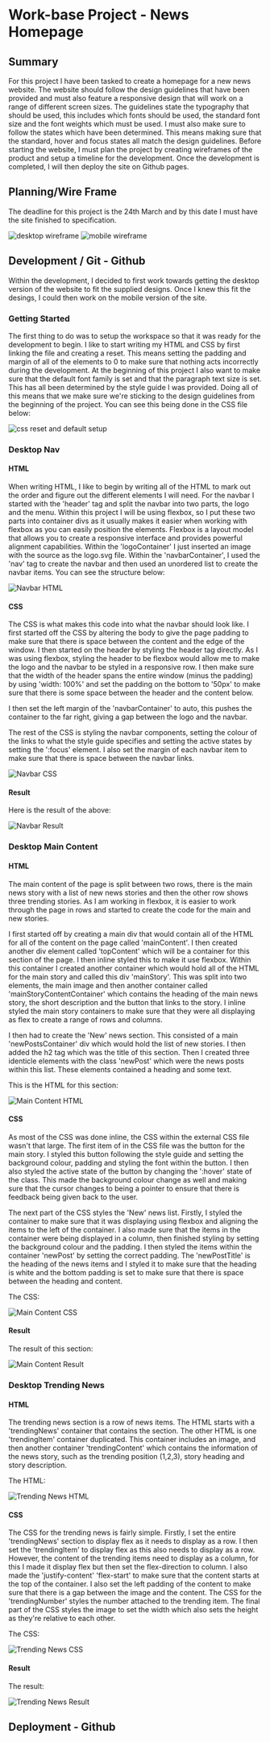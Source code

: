 # Work-base Project - News Homepage

## Summary
For this project I have been tasked to create a homepage for a new news website. The website should follow the design guidelines that have been provided and must also feature a responsive design that will work on a range of different screen sizes. The guidelines state the typography that should be used, this includes which fonts should be used, the standard font size and the font weights which must be used. I must also make sure to follow the states which have been determined. This means making sure that the standard, hover and focus states all match the design guidelines. Before starting the website, I must plan the project by creating wireframes of the product and setup a timeline for the development. Once the development is completed, I will then deploy the site on Github pages.

## Planning/Wire Frame
The deadline for this project is the 24th March and by this date I must have the site finished to specification.

![desktop wireframe](/assets/Wireframes/Desktop-wireframe.png)
![mobile wireframe](/assets/Wireframes/Mobile-wireframe.png)

## Development / Git - Github

Within the development, I decided to first work towards getting the desktop version of the website to fit the supplied designs. Once I knew this fit the desings, I could then work on the mobile version of the site.

### Getting Started

The first thing to do was to setup the workspace so that it was ready for the development to begin. I like to start writing my HTML and CSS by first linking the file and creating a reset. This means setting the padding and margin of all of the elements to 0 to make sure that nothing acts incorrectly during the development. At the beginning of this project I also want to make sure that the default font family is set and that the paragraph text size is set. This has all been determined by the style guide I was provided. Doing all of this means that we make sure we're sticking to the design guidelines from the beginning of the project. You can see this being done in the CSS file below:

![css reset and default setup](/assets/Screenshots/Desktop/1-resetting-layout-adding-fonts.png)

### Desktop Nav

#### HTML

When writing HTML, I like to begin by writing all of the HTML to mark out the order and figure out the different elements I will need. For the navbar I started with the 'header' tag and split the navbar into two parts, the logo and the menu. Within this project I will be using flexbox, so I put these two parts into container divs as it usually makes it easier when working with flexbox as you can easily position the elements. Flexbox is a layout model that allows you to create a responsive interface and provides powerful alignment capabilities. Within the 'logoContainer' I just inserted an image with the source as the logo.svg file. Within the 'navbarContainer', I used the 'nav' tag to create the navbar and then used an unordered list to create the navbar items. You can see the structure below:

![Navbar HTML](/assets/Screenshots/Desktop/2-NavHTML.png)

#### CSS

The CSS is what makes this code into what the navbar should look like. I first started off the CSS by altering the body to give the page padding to make sure that there is space between the content and the edge of the window. I then started on the header by styling the header tag directly. As I was using flexbox, styling the header to be flexbox would allow me to make the logo and the navbar to be styled in a responsive row. I then make sure that the width of the header spans the entire window (minus the padding) by using 'width: 100%' and set the padding on the bottom to '50px' to make sure that there is some space between the header and the content below.

I then set the left margin of the 'navbarContainer' to auto, this pushes the container to the far right, giving a gap between the logo and the navbar.

The rest of the CSS is styling the navbar components, setting the colour of the links to what the style guide specifies and setting the active states by setting the ':focus' element. I also set the margin of each navbar item to make sure that there is space between the navbar links. 

![Navbar CSS](/assets/Screenshots/Desktop/2-NavCss)

#### Result

Here is the result of the above:

![Navbar Result](/assets/Screenshots/Desktop/2-NavResult)

### Desktop Main Content

#### HTML

The main content of the page is split between two rows, there is the main news story with a list of new news stories and then the other row shows three trending stories. As I am working in flexbox, it is easier to work through the page in rows and started to create the code for the main and new stories. 

I first started off by creating a main div that would contain all of the HTML for all of the content on the page called 'mainContent'. I then created another div element called 'topContent' which will be a container for this section of the page. I then inline styled this to make it use flexbox. Within this container I created another container which would hold all of the HTML for the main story and called this div 'mainStory'. This was split into two elements, the main image and then another container called 'mainStoryContentContainer' which contains the heading of the main news story, the short description and the button that links to the story. I inline styled the main story containers to make sure that they were all displaying as flex to create a range of rows and columns.

I then had to create the 'New' news section. This consisted of a main 'newPostsContainer' div which would hold the list of new stories. I then added the h2 tag which was the title of this section. Then I created three identicle elements with the class 'newPost' which were the news posts within this list. These elements contained a heading and some text.

This is the HTML for this section:

![Main Content HTML](/assets/Screenshots/Desktop/3-MainContentHTML)

#### CSS

As most of the CSS was done inline, the CSS within the external CSS file wasn't that large. The first item of in the CSS file was the button for the main story. I styled this button following the style guide and setting the background colour, padding and styling the font within the button. I then also styled the active state of the button by changing the ':hover' state of the class. This made the background colour change as well and making sure that the cursor changes to being a pointer to ensure that there is feedback being given back to the user.

The next part of the CSS styles the 'New' news list. Firstly, I styled the container to make sure that it was displaying using flexbox and aligning the items to the left of the container. I also made sure that the items in the container were being displayed in a column, then finished styling by setting the background colour and the padding. I then styled the items within the container 'newPost' by setting the correct padding. The 'newPostTitle' is the heading of the news items and I styled it to make sure that the heading is white and the bottom padding is set to make sure that there is space between the heading and content.

The CSS:

![Main Content CSS](/assets/Screenshots/Desktop/3-MainContentCss)

#### Result

The result of this section:

![Main Content Result](/assets/Screenshots/Desktop/3-MainContentResult)

### Desktop Trending News

#### HTML

The trending news section is a row of news items. The HTML starts with a 'trendingNews' container that contains the section. The other HTML is one 'trendingItem' container duplicated. This container includes an image, and then another container 'trendingContent' which contains the information of the news story, such as the trending position (1,2,3), story heading and story description.

The HTML:

![Trending News HTML](/assets/Screenshots/Desktop/4-trendingNewsHTML)

#### CSS

The CSS for the trending news is fairly simple. Firstly, I set the entire 'trendingNews' section to display flex as it needs to display as a row. I then set the 'trendingItem' to display flex as this also needs to display as a row. However, the content of the trending items need to display as a column, for this I made it display flex but then set the flex-direction to column. I also made the 'justify-content' 'flex-start' to make sure that the content starts at the top of the container. I also set the left padding of the content to make sure that there is a gap between the image and the content. The CSS for the 'trendingNumber' styles the number attached to the trending item. The final part of the CSS styles the image to set the width which also sets the height as they're relative to each other.

The CSS:

![Trending News CSS](/assets/Screenshots/Desktop/4-trendingNewsCss)

#### Result

The result:

![Trending News Result](/assets/Screenshots/Desktop/4-trendingNewsResult)

## Deployment - Github
